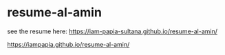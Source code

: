 # resume-al-amin
see the resume here: https://iam-papia-sultana.github.io/resume-al-amin/

https://iampapia.github.io/resume-al-amin/
